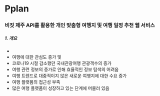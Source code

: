 # Pplan

### 비짓 제주 API를 활용한 개인 맞춤형 여행지 및 여행 일정 추천 웹 서비스

##### 1. 개요
- 
- 여행에 대한 관심도 증가 및 
- 코로나19 시절 감소했던 국내관광여행 관광객수의 증가
- 여행 관련 정보의 증가로 인해 효율적인 정보 탐색의 어려움
- 여행 트렌드로 대중적이지 않은 새로운 여행지에 대한 수요 증가
- 여행 플랫폼의 접근성 부족
- 많은 여행 플랫폼이 성장하고 있는 단계에 머물러 있음
